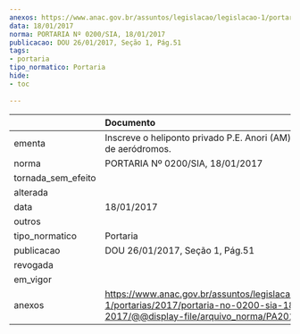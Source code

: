 ```yaml
---
anexos: https://www.anac.gov.br/assuntos/legislacao/legislacao-1/portarias/2017/portaria-no-0200-sia-18-01-2017/@@display-file/arquivo_norma/PA2017-0200.pdf
data: 18/01/2017
norma: PORTARIA Nº 0200/SIA, 18/01/2017
publicacao: DOU 26/01/2017, Seção 1, Pág.51
tags:
- portaria
tipo_normatico: Portaria
hide: 
- toc 
 
---
```


|                    | Documento                                                                                                                                            |
|:-------------------|:-----------------------------------------------------------------------------------------------------------------------------------------------------|
| ementa             | Inscreve o heliponto privado P.E. Anori (AM) no cadastro de aeródromos.                                                                              |
| norma              | PORTARIA Nº 0200/SIA, 18/01/2017                                                                                                                     |
| tornada_sem_efeito |                                                                                                                                                      |
| alterada           |                                                                                                                                                      |
| data               | 18/01/2017                                                                                                                                           |
| outros             |                                                                                                                                                      |
| tipo_normatico     | Portaria                                                                                                                                             |
| publicacao         | DOU 26/01/2017, Seção 1, Pág.51                                                                                                                      |
| revogada           |                                                                                                                                                      |
| em_vigor           |                                                                                                                                                      |
| anexos             | https://www.anac.gov.br/assuntos/legislacao/legislacao-1/portarias/2017/portaria-no-0200-sia-18-01-2017/@@display-file/arquivo_norma/PA2017-0200.pdf |